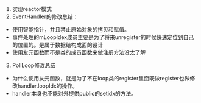 1. 实现reactor模式
2. EventHandler的修改总结：
- 使用智能指针，并且禁止原始对象的拷贝和赋值。
- 事件处理的mLoopIdex成员主要是为了将来unregister的时候快速定位到自己的位置的。是属于数据结构成面的设计
- 使用友元函数而不是类的成员函数来做注册方法没太了解 
3. PollLoop修改总结
- 为什么使用友元函数，就是为了不在loop类的register里面既做register也做修改handler.loopIdx的操作。
- handler本身也不能对外提供public的setidx的方法。
